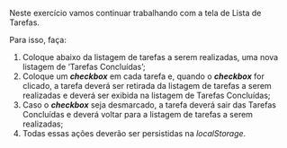 Neste exercício vamos continuar trabalhando com a tela de Lista de Tarefas.

Para isso, faça:

1. Coloque abaixo da listagem de tarefas a serem realizadas, uma nova listagem de ‘Tarefas Concluídas’;
2. Coloque um _**checkbox**_ em cada tarefa e, quando o _**checkbox**_ for clicado, a tarefa deverá ser retirada da listagem de tarefas a serem realizadas e deverá ser exibida na listagem de Tarefas Concluídas;
3. Caso o _**checkbox**_ seja desmarcado, a tarefa deverá sair das Tarefas Concluídas e deverá voltar para a listagem de tarefas a serem realizadas;
4. Todas essas ações deverão ser persistidas na _localStorage_.
